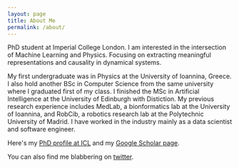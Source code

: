 ```yaml
---
layout: page
title: About Me
permalink: /about/
---
```


PhD student at Imperial College London. I am interested in the intersection of Machine Learning and Physics. Focusing on extracting meaningful representations and causality in dynamical systems.


My first undergraduate was in Physics at the University of Ioannina, Greece. I also hold another BSc in Computer Science from the same university where I graduated first of my class. I finished the MSc in Artificial Intelligence at the University of Edinburgh with Distiction. My previous research experience includes MedLab, a bionformatics lab at the University of Ioannina, and RobCib, a robotics research lab at the Polytechnic University of Madrid. I have worked in the industry mainly as a data scientist and software engineer.

Here's my [PhD profile at ICL](https://www.imperial.ac.uk/people/s.fotiadis19) and my [Google Scholar page](https://scholar.google.com/citations?user=ZHZczW8AAAAJ&hl=en). 

You can also find me blabbering on [twitter](https://twitter.com/stathius_).
